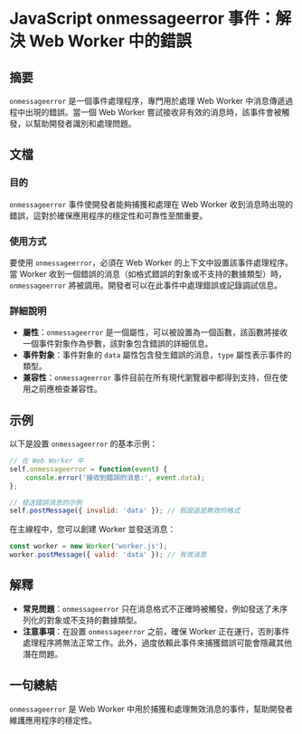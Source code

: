 <!--
Meta Description: # JavaScript onmessageerror 事件：解決 Web Worker 中的錯誤 ## 摘要 `onmessageerror` 是一個事件處理程序，專門用於處理 Web Worker 中消息傳遞過程中出現的錯誤。當一個 Web Worker 嘗試接收非有效的消息時，該事件會被觸發，...
Meta Keywords: worker, onmessageerror, web, data, javascript
-->

# JavaScript onmessageerror 事件：解決 Web Worker 中的錯誤

## 摘要
`onmessageerror` 是一個事件處理程序，專門用於處理 Web Worker 中消息傳遞過程中出現的錯誤。當一個 Web Worker 嘗試接收非有效的消息時，該事件會被觸發，以幫助開發者識別和處理問題。

## 文檔
### 目的
`onmessageerror` 事件使開發者能夠捕獲和處理在 Web Worker 收到消息時出現的錯誤，這對於確保應用程序的穩定性和可靠性至關重要。

### 使用方式
要使用 `onmessageerror`，必須在 Web Worker 的上下文中設置該事件處理程序。當 Worker 收到一個錯誤的消息（如格式錯誤的對象或不支持的數據類型）時，`onmessageerror` 將被調用。開發者可以在此事件中處理錯誤或記錄調試信息。

### 詳細說明
- **屬性**：`onmessageerror` 是一個屬性，可以被設置為一個函數，該函數將接收一個事件對象作為參數，該對象包含錯誤的詳細信息。
- **事件對象**：事件對象的 `data` 屬性包含發生錯誤的消息，`type` 屬性表示事件的類型。
- **兼容性**：`onmessageerror` 事件目前在所有現代瀏覽器中都得到支持，但在使用之前應檢查兼容性。

## 示例
以下是設置 `onmessageerror` 的基本示例：

```javascript
// 在 Web Worker 中
self.onmessageerror = function(event) {
    console.error('接收到錯誤的消息:', event.data);
};

// 發送錯誤消息的示例
self.postMessage({ invalid: 'data' }); // 假設這是無效的格式
```

在主線程中，您可以創建 Worker 並發送消息：

```javascript
const worker = new Worker('worker.js');
worker.postMessage({ valid: 'data' }); // 有效消息
```

## 解釋
- **常見問題**：`onmessageerror` 只在消息格式不正確時被觸發，例如發送了未序列化的對象或不支持的數據類型。
- **注意事項**：在設置 `onmessageerror` 之前，確保 Worker 正在運行，否則事件處理程序將無法正常工作。此外，過度依賴此事件來捕獲錯誤可能會隱藏其他潛在問題。

## 一句總結
`onmessageerror` 是 Web Worker 中用於捕獲和處理無效消息的事件，幫助開發者維護應用程序的穩定性。